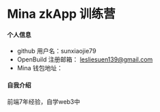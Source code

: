 # Mina zkApp 训练营


#### 个人信息

- github 用户名：sunxiaojie79
- OpenBuild 注册邮箱： lesliesuen139@gmail.com
- Mina 钱包地址：

#### 自我介绍

前端7年经验，自学web3中